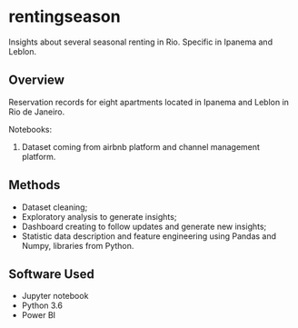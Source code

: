 # rentingseason
Insights about several seasonal renting in Rio. Specific in Ipanema and Leblon.

## Overview

Reservation records for eight apartments located in Ipanema and Leblon in Rio de Janeiro.

Notebooks:

1. Dataset coming from airbnb platform and channel management platform.

## Methods

- Dataset cleaning;
- Exploratory analysis to generate insights;
- Dashboard creating to follow updates and generate new insights;
- Statistic data description and feature engineering using Pandas and Numpy, libraries from Python.

## Software Used

- Jupyter notebook
- Python 3.6
- Power BI
